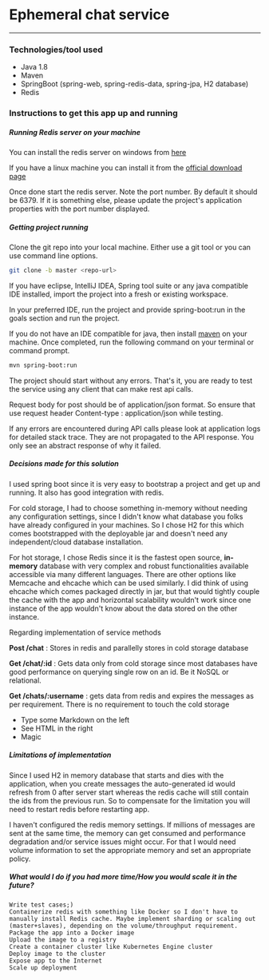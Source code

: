 
# Ephemeral chat service
----
### Technologies/tool used
- Java 1.8
- Maven
- SpringBoot (spring-web, spring-redis-data, spring-jpa, H2 database)
- Redis

### Instructions to get this app up and running
##### Running Redis server on your machine
You can install the redis server on windows from [here](https://github.com/MicrosoftArchive/redis/releases)

If you have a linux machine you can install it from the [official download page](https://redis.io/download)

Once done start the redis server. Note the port number. By default it should be 6379. If it is something else, please update the project's application properties with the port number displayed.

##### Getting project running
Clone the git repo into your local machine. Either use a git tool or you can use command line options.

```sh
git clone -b master <repo-url>
```
If you have eclipse, IntelliJ IDEA, Spring tool suite or any java compatible IDE installed, import the project into a fresh or existing workspace. 

In your preferred IDE, run the project and provide spring-boot:run in the goals section and run the project.

If you do not have an IDE compatible for java, then install [maven](https://maven.apache.org/download.cgi) on your machine. Once completed, run the following command on your terminal or command prompt.
```sh
mvn spring-boot:run
```

The project should start without any errors. That's it, you are ready to test the service using any client that can make rest api calls. 

Request body for post should be of application/json format. So ensure that use request header Content-type : application/json while testing.

If any errors are encountered during API calls please look at application logs for detailed stack trace. They are not propagated to the API response. You only see an abstract response of why it failed.

##### Decisions made for this solution  


I used spring boot since it is very easy to bootstrap a project and get up and running. It also has good integration with redis.

For cold storage, I had to choose something in-memory without needing any configuration settings, since I didn't know what database you folks have already configured in your machines. So I chose H2 for this which comes bootstrapped with the deployable jar and doesn't need any independent/cloud database installation.

For hot storage, I chose Redis since it is the fastest open source, **in-memory** database with very complex and robust functionalities available accessible via many different languages. There are other options like Memcache and ehcache which can be used similarly. I did think of using ehcache which comes packaged directly in jar, but that would tightly couple the cache with the app and horizontal scalability wouldn't work since one instance of the app wouldn't know about the data stored on the other instance.

Regarding implementation of service methods

**Post /chat** : Stores in redis and parallelly stores in cold storage database  

**Get /chat/:id** : Gets data only from cold storage since most databases have good performance on querying single row on an id. Be it NoSQL or relational.  

**Get /chats/:username** : gets data from redis and expires the messages as per requirement. There is no requirement to touch the cold storage  


  - Type some Markdown on the left
  - See HTML in the right
  - Magic


##### Limitations of implementation  


Since I used H2 in memory database that starts and dies with the application, when you create messages the auto-generated id would refresh from 0 after server start whereas the redis cache will still contain the ids from the previous run. So to compensate for the limitation you will need to restart redis before restarting app.

I haven't configured the redis memory settings. If millions of messages are sent at the same time, the memory can get consumed and performance degradation and/or service issues might occur. For that I would need volume information to set the appropriate memory and set an appropriate policy.

##### What would I do if you had more time/How you would scale it in the future?

    Write test cases;)
    Containerize redis with something like Docker so I don't have to manually install Redis cache. Maybe implement sharding or scaling out (master+slaves), depending on the volume/throughput requirement.
    Package the app into a Docker image
    Upload the image to a registry
    Create a container cluster like Kubernetes Engine cluster
    Deploy image to the cluster
    Expose app to the Internet
    Scale up deployment

